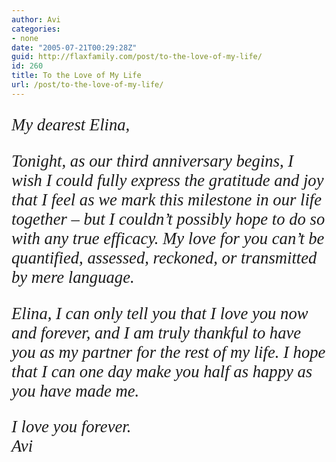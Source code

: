 ```yaml
---
author: Avi
categories:
- none
date: "2005-07-21T00:29:28Z"
guid: http://flaxfamily.com/post/to-the-love-of-my-life/
id: 260
title: To the Love of My Life
url: /post/to-the-love-of-my-life/
---
```

<p style="font-family: Baskerville; font-style: italic; font-size: 20pt;">
  My dearest Elina,
</p>

<p style="font-family: Baskerville; font-style: italic; font-size: 20pt;">
  Tonight, as our third anniversary begins, I wish I could fully express the gratitude and joy that I feel as we mark this milestone in our life together – but I couldn&#8217;t possibly hope to do so with any true efficacy. My love for you can&#8217;t be quantified, assessed, reckoned, or transmitted by mere language.
</p>

<p style="font-family: Baskerville; font-style: italic; font-size: 20pt;">
  Elina, I can only tell you that I love you now and forever, and I am truly thankful to have you as my partner for the rest of my life. I hope that I can one day make you half as happy as you have made me.
</p>

<p style="font-family: Baskerville; font-style: italic; font-size: 20pt;">
  I love you forever.<br />Avi
</p>